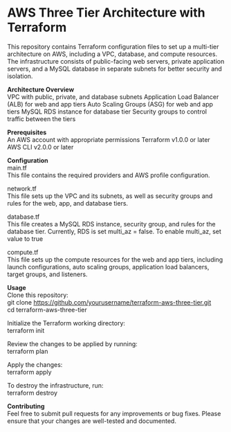 # AWS Three Tier Architecture with Terraform

This repository contains Terraform configuration files to set up a multi-tier architecture on AWS, including a VPC, database, and compute resources. The infrastructure consists of public-facing web servers, private application servers, and a MySQL database in separate subnets for better security and isolation.

**Architecture Overview**<br>
VPC with public, private, and database subnets
Application Load Balancer (ALB) for web and app tiers
Auto Scaling Groups (ASG) for web and app tiers
MySQL RDS instance for database tier
Security groups to control traffic between the tiers

**Prerequisites**<br>
An AWS account with appropriate permissions
Terraform v1.0.0 or later
AWS CLI v2.0.0 or later

**Configuration**<br>
main.tf<br>
This file contains the required providers and AWS profile configuration.

network.tf<br>
This file sets up the VPC and its subnets, as well as security groups and rules for the web, app, and database tiers.

database.tf<br>
This file creates a MySQL RDS instance, security group, and rules for the database tier.
Currently, RDS is set multi_az = false. To enable multi_az, set value to true<br>

compute.tf<br>
This file sets up the compute resources for the web and app tiers, including launch configurations, auto scaling groups, application load balancers, target groups, and listeners.

**Usage**<br>
Clone this repository:<br>
git clone https://github.com/yourusername/terraform-aws-three-tier.git<br>
cd terraform-aws-three-tier<br>

Initialize the Terraform working directory:<br>
terraform init

Review the changes to be applied by running:<br>
terraform plan

Apply the changes:<br>
terraform apply

To destroy the infrastructure, run:<br>
terraform destroy

**Contributing**<br>
Feel free to submit pull requests for any improvements or bug fixes. Please ensure that your changes are well-tested and documented.
